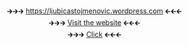 <p align="center">
 🡲🡲🡲  <a href="https://ljubicastojmenovic.wordpress.com">https://ljubicastojmenovic.wordpress.com</a> 🡰🡰🡰 <br>
   🡲🡲🡲 <a href="https://ljubicastojmenovic.wordpress.com">Visit the website</a> 🡰🡰🡰<br>  
  🡲🡲🡲   <a href="https://ljubicastojmenovic.wordpress.com">Click</a>  🡰🡰🡰
</p>
